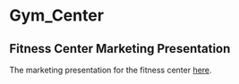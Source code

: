 # Gym_Center
 
## Fitness Center Marketing Presentation

The marketing presentation for the fitness center [here](Fitness_Center_Marketing_Presentation.pptx).
